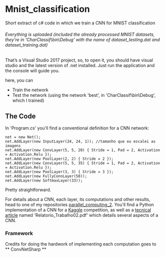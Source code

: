 # Mnist_classification
Short extract of c# code in which we train a CNN for MNIST classification

###### Everything is uploaded (included the already processed MNIST datasets, they're in 'CharClassif\bin\Debug' with the name of  dataset_testing.dat and dataset_training.dat)

That’s a Visual Studio 2017 project, so, to open it, you should have visual studio and the latest version of .net installed.
Just run the application and the console will guide you.

here, you can 
* Train the network
* Test the network (using the network 'best', in 'CharClassif\bin\Debug', which I trained)

## The Code

In 'Program.cs' you'll find a conventional definition for a CNN network:
```
net = new Net();
net.AddLayer(new InputLayer(24, 24, 1)); //tamanho que eu escalei as imagens
net.AddLayer(new ConvLayer(5, 5, 20) { Stride = 1, Pad = 2, Activation = Activation.Relu });
net.AddLayer(new PoolLayer(2, 2) { Stride = 2 });
net.AddLayer(new ConvLayer(5, 5, 35) { Stride = 1, Pad = 2, Activation = Activation.Relu });
net.AddLayer(new PoolLayer(3, 3) { Stride = 3 });
net.AddLayer(new FullyConnLayer(50));
net.AddLayer(new SoftmaxLayer(33));
```
Pretty straightforward.

For details about a CNN, each layer, its computations and other results, head to one of my repositories [parallel_computing_2](https://github.com/leoniloris/parallel_computing_2). You'll find a Python implementation of a CNN for a [Kaggle](https://www.kaggle.com) competition, as well as a [tecnical article](https://github.com/leoniloris/parallel_computing_2/blob/master/Relatorio_Trabalho02.pdf) named 'Relatorio_Trabalho02.pdf' which details several aspects of a CNN. 

### Framework
Credits for doing the hardwork of implementing each computation goes to ** ConvNetSharp ** 

